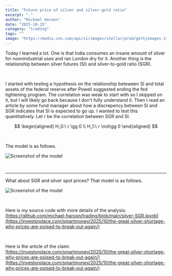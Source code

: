 ```yaml
---
title: "Future price of silver and silver-gold ratio"
excerpt: "."
author: "Michael Haroon"
date: "2025-10-15"
category: "trading"
tags: ""
image: "https://media.cnn.com/api/v1/images/stellar/prod/gettyimages-2199670255.jpg?c=original"
---
```

Today I learned a lot. One is that India consumes an insane amount of silver for noonindustrial uses and ran London dry for it. Another thing is the relationship between silver futures (SI) and silver-to-gold ratio (SGR).

&nbsp;

I started with testing a hypothesis on the relationship beteween SI and total assets of the federal reserve after Powell suggested ending the fed tightening program. The correlation was weak to start with so I skipped on it, but I will likely go back because I don't fully understand it. Then I read an article by some fund manager about how a discrepency between SI and SGR indicates that SI is expected to go up. I wanted to test this quantitatively. Let $r$ be the correlation between SGR and SI.

$$
\begin{aligned}
H_0:\ r \gg 0 \\
H_1:\ r \not\gg 0
\end{aligned}
$$


&nbsp;

The model is as follows.

![Screenshot of the model](../public/SI-SGR/futures.png)

&nbsp;

---

What about SGR and silver spot prices? That model is as follows.

![Screenshot of the model](../public/SI-SGR/spot.png)

&nbsp;

Here is my source code with more details of the analysis: [https://github.com/michael-haroon/trading/blob/main/silver-SGR.ipynb](https://investorplace.com/smartmoney/2025/10/the-great-silver-shortage-why-prices-are-poised-to-break-out-again/)

&nbsp;

Here is the article of the claim: [https://investorplace.com/smartmoney/2025/10/the-great-silver-shortage-why-prices-are-poised-to-break-out-again/](https://investorplace.com/smartmoney/2025/10/the-great-silver-shortage-why-prices-are-poised-to-break-out-again/)